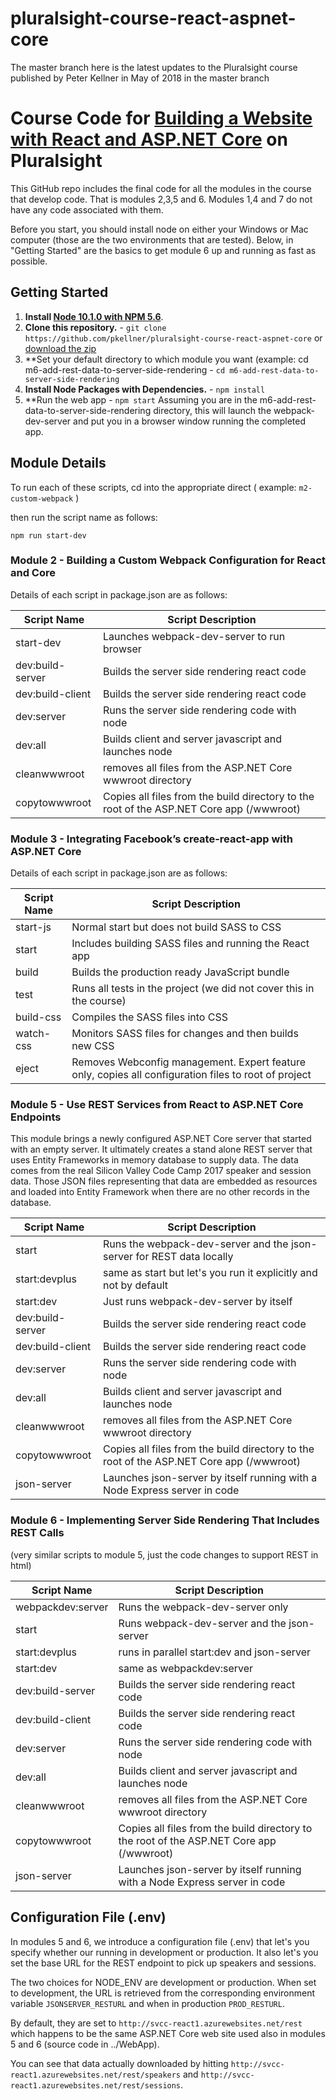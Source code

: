 # pluralsight-course-react-aspnet-core
The master branch here is the latest updates to the Pluralsight course published by Peter Kellner in May of 2018 in the master branch

# Course Code for [Building a Website with React and ASP.NET Core](https://app.pluralsight.com/library/courses/aspdotnet-core-react-building-website) on Pluralsight

This GitHub repo includes the final code for all the modules in the course that develop code. 
That is modules 2,3,5 and 6.
Modules 1,4 and 7 do not have any code associated with them.

Before you start, you should install node on either your Windows or Mac computer (those are the two environments that are tested). Below, in
"Getting Started" are the basics to get module 6 up and running as fast as possible.

## Getting Started
1. **Install [Node 10.1.0 with NPM 5.6](https://nodejs.org)**. 
2. **Clone this repository.** - `git clone https://github.com/pkellner/pluralsight-course-react-aspnet-core` or [download the zip](https://github.com/pkellner/pluralsight-course-react-aspnet-core/archive/master.zip)
3. **Set your default directory to which module you want (example: cd m6-add-rest-data-to-server-side-rendering - `cd m6-add-rest-data-to-server-side-rendering`
4. **Install Node Packages with Dependencies.** - `npm install`
5. **Run the web app - `npm start` 
Assuming you are in the m6-add-rest-data-to-server-side-rendering directory, this will launch the webpack-dev-server and put you in a browser window running the completed app.

## Module Details

To run each of these scripts, cd into the appropriate direct ( example: `m2-custom-webpack` ) 

then run the script name as follows:

`npm run start-dev`



### Module 2 - Building a Custom Webpack Configuration for React and Core

Details of each script in package.json are as follows:

| Script Name   	| Script Description  	
|---	|---	|
| start-dev   	| Launches webpack-dev-server to run browser  	|
| dev:build-server   	| Builds the server side rendering react code  	|
| dev:build-client   	| Builds the server side rendering react code  	|
| dev:server   	| Runs the server side rendering code with node  	|
| dev:all   	| Builds client and server javascript and launches node   	|
| cleanwwwroot   	| removes all files from the ASP.NET Core wwwroot directory  	|
| copytowwwroot   	| Copies all files from the build directory to the root of the ASP.NET Core app (/wwwroot) 	|


### Module 3 - Integrating Facebook’s create-react-app with ASP.NET Core

Details of each script in package.json are as follows:

| Script Name   	| Script Description  	
|---	|---	|
| start-js   	| Normal start but does not build SASS to CSS  	|
| start   	| Includes building SASS files and running the React app  	|
| build   	| Builds the production ready JavaScript bundle  	|
| test   	| Runs all tests in the project (we did not cover this in the course)  	|
| build-css   	| Compiles the SASS files into CSS  	|
| watch-css   	| Monitors SASS files for changes and then builds new CSS  	|
| eject   	| Removes Webconfig management. Expert feature only, copies all configuration files to root of project 	|


### Module 5 - Use REST Services from React to ASP.NET Core Endpoints

This module brings a newly configured ASP.NET Core server that started with an empty server.
It ultimately creates a stand alone REST server that uses Entity Frameworks in memory database to supply data.
The data comes from the real Silicon Valley Code Camp 2017 speaker and session data.  Those JSON files 
representing that data are embedded as resources and loaded into Entity Framework when there are no other
records in the database.

| Script Name   	| Script Description  	
|---	|---	|
| start   	| Runs the webpack-dev-server and the json-server for REST data locally  	|
| start:devplus   	| same as start but let's you run it explicitly and not by default  	|
| start:dev   	| Just runs webpack-dev-server by itself  	|
| dev:build-server   	| Builds the server side rendering react code  	|
| dev:build-client   	| Builds the server side rendering react code  	|
| dev:server   	| Runs the server side rendering code with node  	|
| dev:all   	| Builds client and server javascript and launches node   	|
| cleanwwwroot   	| removes all files from the ASP.NET Core wwwroot directory  	|
| copytowwwroot   	| Copies all files from the build directory to the root of the ASP.NET Core app (/wwwroot) 	|
| json-server   	| Launches json-server by itself running with a Node Express server in code	|


### Module 6 - Implementing Server Side Rendering That Includes REST Calls
(very similar scripts to module 5, just the code changes to support REST in html)

| Script Name   	| Script Description  	
|---	|---	|
| webpackdev:server   	| Runs the webpack-dev-server only  	|
| start   	| Runs webpack-dev-server and the json-server	|
| start:devplus 	| runs in parallel start:dev and json-server  	|
| start:dev 	| same as webpackdev:server  	|
| dev:build-server   	| Builds the server side rendering react code  	|
| dev:build-client   	| Builds the server side rendering react code  	|
| dev:server   	| Runs the server side rendering code with node  	|
| dev:all   	| Builds client and server javascript and launches node   	|
| cleanwwwroot   	| removes all files from the ASP.NET Core wwwroot directory  	|
| copytowwwroot   	| Copies all files from the build directory to the root of the ASP.NET Core app (/wwwroot) 	|
| json-server   	| Launches json-server by itself running with a Node Express server in code	|



## Configuration File (.env)

In modules 5 and 6, we introduce a configuration file (.env) that let's you specify whether our running in development or production.
It also let's you set the base URL for the REST endpoint to pick up speakers and sessions.

The two choices for NODE_ENV are development or production.  When set to development, the URL is retrieved from the corresponding environment variable `JSONSERVER_RESTURL` and when in production `PROD_RESTURL`.

By default, they are set to `http://svcc-react1.azurewebsites.net/rest` which happens to be the same ASP.NET Core web site used also in modules 5 and 6 (source code in ../WebApp).

You can see that data actually downloaded by hitting `http://svcc-react1.azurewebsites.net/rest/speakers` and `http://svcc-react1.azurewebsites.net/rest/sessions`.









